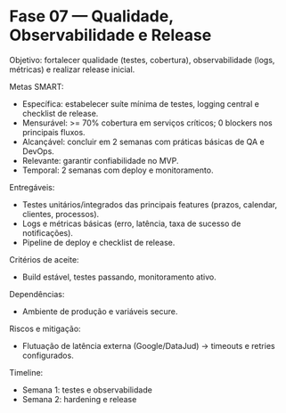 # Fase 07 — Qualidade, Observabilidade e Release

Objetivo: fortalecer qualidade (testes, cobertura), observabilidade (logs, métricas) e realizar release inicial.

Metas SMART:
- Específica: estabelecer suíte mínima de testes, logging central e checklist de release.
- Mensurável: >= 70% cobertura em serviços críticos; 0 blockers nos principais fluxos.
- Alcançável: concluir em 2 semanas com práticas básicas de QA e DevOps.
- Relevante: garantir confiabilidade no MVP.
- Temporal: 2 semanas com deploy e monitoramento.

Entregáveis:
- Testes unitários/integrados das principais features (prazos, calendar, clientes, processos).
- Logs e métricas básicas (erro, latência, taxa de sucesso de notificações).
- Pipeline de deploy e checklist de release.

Critérios de aceite:
- Build estável, testes passando, monitoramento ativo.

Dependências:
- Ambiente de produção e variáveis secure.

Riscos e mitigação:
- Flutuação de latência externa (Google/DataJud) → timeouts e retries configurados.

Timeline:
- Semana 1: testes e observabilidade
- Semana 2: hardening e release